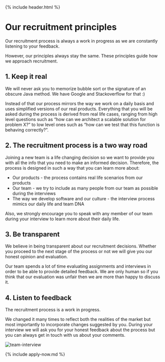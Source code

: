 {% include header.html %}

# Our recruitment principles

Our recruitment process is always a work in progress as we are constantly listening to your feedback. 

However, our principles always stay the same. These principles guide how we approach recruitment.

## 1. Keep it real

We will never ask you to memorize bubble sort or the signature of an obscure Java method. We have Google and Stackoverflow for that :) 

Instead of that our process mirrors the way we work on a daily basis and uses simplified versions of our real products. Everything that you will be asked during the process is derived from real life cases, ranging from high level questions such as “how can we architect a scalable solution for problem X?” to low level ones such as “how can we test that this function is behaving correctly?”.

## 2. The recruitment process is a two way road

Joining a new team is a life changing decision so we want to provide you with all the info that you need to make an informed decision. Therefore, the process is designed in such a way that you can learn more about:

- Our products - the process contains real life scenarios from our products 
- Our team - we try to include as many people from our team as possible during the interviews
- The way we develop software and our culture - the interview process mimics our daily life and team DNA
 
Also, we strongly encourage you to speak with any member of our team during your interview to learn more about their daily life.

## 3. Be transparent

We believe in being transparent about our recruitment decisions. Whether you proceed to the next stage of the process or not we will give you our honest opinion and evaluation. 

Our team spends a lot of time evaluating assignments and interviews in order to be able to provide detailed feedback. We are only human so if you think that our evaluation was unfair then we are more than happy to discuss it.

## 4. Listen to feedback

The recruitment process is a work in progress. 

We changed it many times to reflect both the realities of the market but most importantly to incorporate changes suggested by you. During your interview we will ask you for your honest feedback about the process but you can always get in touch with us about your comments. 

![team-interview](/static/team-interview.jpg)

{% include apply-now.md %}
